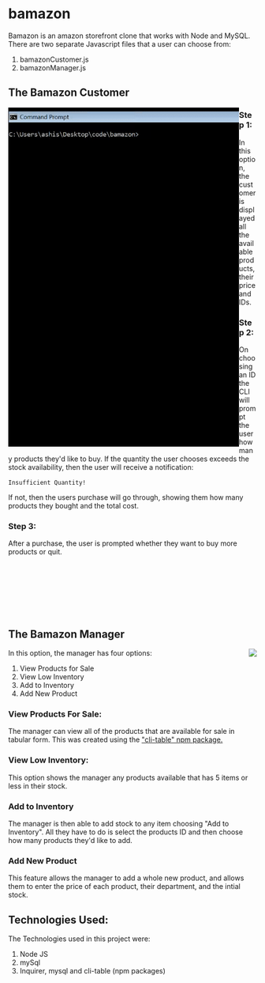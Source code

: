 # bamazon
Bamazon is an amazon storefront clone that works with Node and MySQL.
There are two separate Javascript files that a user can choose from:

1. bamazonCustomer.js
2. bamazonManager.js


## The Bamazon Customer
<img align="left" src="https://github.com/ashishdommety/bamazon/blob/master/gifs/bamazonCustomer.gif">


### Step 1:
In this option, the customer is displayed all the available products, their price and IDs.

### Step 2:
 On choosing an ID the CLI will prompt the user how many products they'd like to buy. If the quantity the user chooses exceeds the stock availability, then the user will receive a notification:

```
Insufficient Quantity!
```
If not, then the users purchase will go through, showing them how many products they bought and the total cost.

### Step 3:
After a purchase, the user is prompted whether they want to buy more products or quit.

<br>
<br>
<br>
<br>
<br>
<br>


## The Bamazon Manager
<img align="right" src="https://github.com/ashishdommety/bamazon/blob/master/gifs/bamazonManager.gif">


In this option, the manager has four options:
1. View Products for Sale
2. View Low Inventory
3. Add to Inventory
4. Add New Product

### View Products For Sale:
 The manager can view all of the products that are available for sale in tabular form. This was created using the ["cli-table" npm package.](https://www.npmjs.com/package/cli-table)

### View Low Inventory:
This option shows the manager any products available that has 5 items or less in their stock.

### Add to Inventory
The manager is then able to add stock to any item choosing "Add to Inventory". All they have to do is select the products ID and then choose how many products they'd like to add.

### Add New Product
This feature allows the manager to add a whole new product, and allows them to enter the price of each product, their department, and the intial stock.




## Technologies Used:
The Technologies used in this project were:
1. Node JS
2. mySql
3. Inquirer, mysql and cli-table (npm packages)
